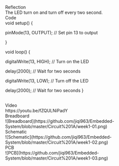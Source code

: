 Reflection 
</br>
The LED turn on and turn off every two second.
</br>
Code
</br>
void setup() {
  
  pinMode(13, OUTPUT);      // Set pin 13 to output
  
}


void loop() {
  
  digitalWrite(13, HIGH);   // Turn on the LED
  
  delay(2000);              // Wait for two seconds

  digitalWrite(13, LOW);    // Turn off the LED
  
  delay(2000);              // Wait for two seconds
}

</br>
Video
</br>
https://youtu.be/fZQULNiPadY
</br>
Breadboard
</br>
![Breadboard](https://github.com/jiqi963/Embedded-System/blob/master/Circuit%201A/week1-01.png)
</br>
Schematic
</br>
![Schematic](https://github.com/jiqi963/Embedded-System/blob/master/Circuit%201A/week1-02.png)
</br>
PCB
</br>
![PCB](https://github.com/jiqi963/Embedded-System/blob/master/Circuit%201A/week1-03.png)
</br>
